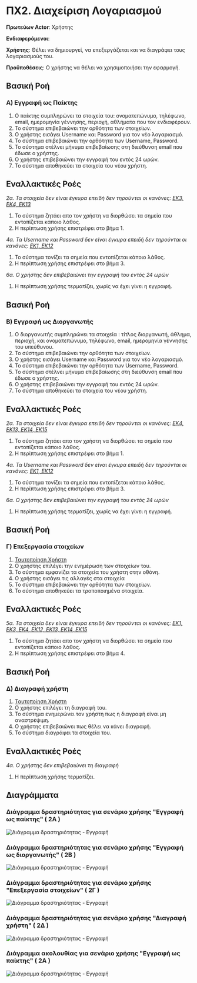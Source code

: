# ΠΧ2. Διαχείριση Λογαριασμού 

**Πρωτεύων Actor**: Χρήστης  

**Ενδιαφερόμενοι**:

**Χρήστης**: Θέλει να δημιουργεί, να επεξεργάζεται και να διαγράφει τους λογαριασμούς του.

**Προϋποθέσεις**: Ο χρήστης να θέλει να χρησιμοποιήσει την εφαρμογή.

## Βασική Ροή

### Α) Εγγραφή ως Παίκτης
1. Ο παίκτης συμπληρώνει τα στοιχεία του: ονοματεπώνυμο, τηλέφωνο, email, ημερομηνία γέννησης, περιοχή, αθλήματα που τον ενδιαφέρουν.
2. Το σύστημα επιβεβαιώνει την ορθότητα των στοιχείων.
3. Ο χρήστης εισάγει Username και Password για τον νέο λογαριασμό.
4. Το σύστημα επιβεβαιώνει την ορθότητα των Username, Password.
5. Το σύστημα στέλνει μήνυμα επιβεβαίωσης στη διεύθυνση email που έδωσε ο χρήστης.
6. Ο χρήστης επιβεβαιώνει την εγγραφή του εντός 24 ωρών.
7. Το σύστημα αποθηκεύει τα στοιχεία του νέου χρήστη.

## Εναλλακτικές Ροές

*2α. Τα στοιχεία δεν είναι έγκυρα επειδή δεν τηρούνται οι κανόνες: [ΕΚ3, ΕΚ4, ΕΚ13](software-requirements.md#business-rules)*
1. Το σύστημα ζητάει απο τον χρήστη να διορθώσει τα σημεία που εντοπίζεται κάποιο λάθος.
2. Η περίπτωση χρήσης επιστρέφει στο βήμα 1.

*4α. Τα Username και Password δεν είναι έγκυρα επειδή δεν τηρούνται οι κανόνες: [ΕΚ1, ΕΚ12](software-requirements.md#business-rules#)*
1. Το σύστημα τονίζει τα σημεία που εντοπίζεται κάποιο λάθος.
2. Η περίπτωση χρήσης επιστρέφει στο βήμα 3.
	
*6α. Ο χρήστης δεν επιβεβαιώνει την εγγραφή του εντός 24 ωρών*
1. Η περίπτωση χρήσης τερματίζει, χωρίς να έχει γίνει η εγγραφή.

## Βασική Ροή

### Β) Εγγραφή ως Διοργανωτής
1. Ο διοργανωτής συμπληρώνει τα στοιχεία : τίτλος διοργανωτή, άθλημα, περιοχή, και ονοματεπώνυμο, τηλέφωνο, email, ημερομηνία γέννησης του υπεύθυνου.
2. Το σύστημα επιβεβαιώνει την ορθότητα των στοιχείων.
3. Ο χρήστης εισάγει Username και Password για τον νέο λογαριασμό.
4. Το σύστημα επιβεβαιώνει την ορθότητα των Username, Password.
5. Το σύστημα στέλνει μήνυμα επιβεβαίωσης στη διεύθυνση email που έδωσε ο χρήστης.
6. Ο χρήστης επιβεβαιώνει την εγγραφή του εντός 24 ωρών.
7. Το σύστημα αποθηκεύει τα στοιχεία του νέου χρήστη.


## Εναλλακτικές Ροές

*2α. Τα στοιχεία δεν είναι έγκυρα επειδή δεν τηρούνται οι κανόνες: [ΕΚ4, ΕΚ13, ΕΚ14, ΕΚ15](software-requirements.md#business-rules#)*
1. Το σύστημα ζητάει απο τον χρήστη να διορθώσει τα σημεία που εντοπίζεται κάποιο λάθος.
2. Η περίπτωση χρήσης επιστρέφει στο βήμα 1.

*4α. Τα Username και Password δεν είναι έγκυρα επειδή δεν τηρούνται οι κανόνες: [ΕΚ1, ΕΚ12](software-requirements.md#business-rules#)*
1. Το σύστημα τονίζει τα σημεία που εντοπίζεται κάποιο λάθος.
2. Η περίπτωση χρήσης επιστρέφει στο βήμα 3.
	
*6α. Ο χρήστης δεν επιβεβαιώνει την εγγραφή του εντός 24 ωρών*
1. Η περίπτωση χρήσης τερματίζει, χωρίς να έχει γίνει η εγγραφή.


## Βασική Ροή

### Γ) Επεξεργασία στοιχείων 
1. [Ταυτοποίηση Χρήστη](uc3-user-verification.md)
2. Ο χρήστης επιλέγει την ενημέρωση των στοιχείων του.
3. Το σύστημα εμφανίζει τα στοιχεία του χρήστη στην οθόνη.
4. Ο χρήστης εισάγει τις αλλαγές στα στοιχεία
5. Το σύστημα επιβεβαιώνει την ορθότητα των στοιχείων.
6. Το σύστημα αποθηκεύει τα τροποποιημένα στοιχεία.

## Εναλλακτικές Ροές

*5α. Τα στοιχεία δεν είναι έγκυρα επειδή δεν τηρούνται οι κανόνες: [ΕΚ1, ΕΚ3, ΕΚ4, ΕΚ12, ΕΚ13, ΕΚ14, ΕΚ15](software-requirements.md#business-rules#)*
1. Το σύστημα ζητάει απο τον χρήστη να διορθώσει τα σημεία που εντοπίζεται κάποιο λάθος.
2. Η περίπτωση χρήσης επιστρέφει στο βήμα 4.


## Βασική Ροή

### Δ) Διαγραφή χρήστη 
1. [Ταυτοποίηση Χρήστη](uc3-user-verification.md)
2. Ο χρήστης επιλέγει τη διαγραφή του.
3. Το σύστημα ενημερώνει τον χρήστη πως η διαγραφή είναι μη αναστρέψιμη.
4. Ο χρήστης επιβεβαιώνει πως θέλει να κάνει διαγραφή.
5. Το σύστημα διαγράφει τα στοιχεία του.

## Εναλλακτικές Ροές

*4α. Ο χρήστης δεν επιβεβαιώνει τη διαγραφή*
1. Η περίπτωση χρήσης τερματίζει.


## Διαγράμματα

### **Διάγραμμα δραστηριότητας για σενάριο χρήσης "Εγγραφή ως παίκτης" ( 2Α )**
![Διάγραμμα δραστηριότητας - Εγγραφή](uml/requirements/uc2_A.png)

### **Διάγραμμα δραστηριότητας για σενάριο χρήσης "Εγγραφή ως διοργανωτής" ( 2B )**
![Διάγραμμα δραστηριότητας - Εγγραφή](uml/requirements/uc2_B.png)

### **Διάγραμμα δραστηριότητας για σενάριο χρήσης "Επεξεργασία στοιχείων" ( 2Γ )**
![Διάγραμμα δραστηριότητας - Εγγραφή](uml/requirements/uc2_C.png)

### **Διάγραμμα δραστηριότητας για σενάριο χρήσης "Διαγραφή χρήστη" ( 2Δ )**
![Διάγραμμα δραστηριότητας - Εγγραφή](uml/requirements/uc2_D.png)

### **Διάγραμμα ακολουθίας για σενάριο χρήσης "Εγγραφή ως παίκτης" ( 2Α )**
![Διάγραμμα δραστηριότητας - Εγγραφή](uml/requirements/uc2_sequence.png)



